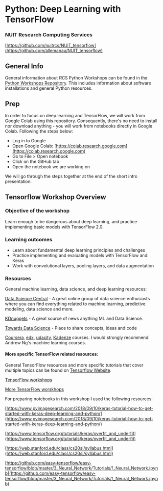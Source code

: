 # Python: Deep Learning with TensorFlow
### NUIT Research Computing Services

[https://github.com/nuitrcs/NUIT_tensorflow](https://github.com/allemanau/NUIT_tensorflow)

## General Info

General information about RCS Python Workshops can be found in the [Python Workshops Repository](https://github.com/nuitrcs/pythonworkshops).  This includes information about software installations and general Python resources.

## Prep

In order to focus on deep learning and TensorFlow, we will work from Google Colab using this repository. Consequently, there's no need to install nor download anything - you will work from notebooks directly in Google Colab. Following the steps below:

- Log in to Google
- Open Google Colab: [https://colab.research.google.com](https://colab.research.google.com) 
- Go to File > Open notebook
- Click on the GitHub tab
- Open the notebook we are working on

We will go through the steps together at the end of the short intro presentation.

## Tensorflow Workshop Overview

### Objective of the workshop

Learn enough to be dangerous about deep learning, and practice implementing basic models with TensorFlow 2.0.

### Learning outcomes

* Learn about fundamental deep learning principles and challenges
*	Practice implementing and evaluating models with TensorFlow and Keras
* Work with convolutional layers, pooling layers, and data augmentation


### Resources

General machine learning, data science, and deep learning resources:

[Data Science Central](https://www.datasciencecentral.com) - A great online group of data science enthusiasts where you can find everything related to machine learning, predictive modeling, data science and more.

[KDnuggets](https://www.kdnuggets.com/) - A great source of news anything ML and Data Science. 

[Towards Data Science](http://www.towardsdatascience.com) - Place to share concepts, ideas and code

[Coursera](https://www.coursera.org/), [edx](https://www.edx.org/), [udacity](https://www.udacity.com/), [Kadenze](http://www.kadenze.com) courses. I would strongly recommend Andrew Ng's machine learning courses. 

#### More specific TensorFlow related resources:

General TensorFlow resources and more specific tutorials that cover multiple topics can be found on [Tensorflow Website](https://www.tensorflow.org/).  

[TensorFlow workshops](https://github.com/tensorflow/workshops)

[More TensorFlow worskhops](https://www.easy-tensorflow.com/workshops)

For preparing notebooks in this workshop I used the following resources:

[https://www.pyimagesearch.com/2018/09/10/keras-tutorial-how-to-get-started-with-keras-deep-learning-and-python/](https://www.pyimagesearch.com/2018/09/10/keras-tutorial-how-to-get-started-with-keras-deep-learning-and-python/)

[https://www.tensorflow.org/tutorials/keras/overfit_and_underfit](https://www.tensorflow.org/tutorials/keras/overfit_and_underfit)

[https://web.stanford.edu/class/cs20si/syllabus.html](https://web.stanford.edu/class/cs20si/syllabus.html)

[https://github.com/easy-tensorflow/easy-tensorflow/blob/master/3_Neural_Network/Tutorials/1_Neural_Network.ipynb](https://github.com/easy-tensorflow/easy-tensorflow/blob/master/3_Neural_Network/Tutorials/1_Neural_Network.ipynb)
